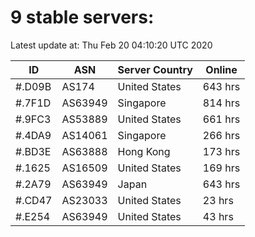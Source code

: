 # 9 stable servers:

Latest update at: Thu Feb 20 04:10:20 UTC 2020

| ID | ASN | Server Country | Online |
| -- | --- | -------------- | ------ |
| #.D09B | AS174 | United States | 643 hrs |
| #.7F1D | AS63949 | Singapore | 814 hrs |
| #.9FC3 | AS53889 | United States | 661 hrs |
| #.4DA9 | AS14061 | Singapore | 266 hrs |
| #.BD3E | AS63888 | Hong Kong | 173 hrs |
| #.1625 | AS16509 | United States | 169 hrs |
| #.2A79 | AS63949 | Japan | 643 hrs |
| #.CD47 | AS23033 | United States | 23 hrs |
| #.E254 | AS63949 | United States | 43 hrs |


